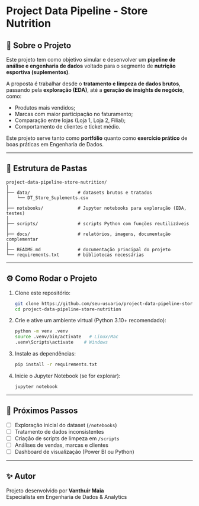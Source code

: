 # Project Data Pipeline - Store Nutrition

## 📌 Sobre o Projeto

Este projeto tem como objetivo simular e desenvolver um **pipeline de análise e engenharia de dados**
voltado para o segmento de **nutrição esportiva (suplementos)**.

A proposta é trabalhar desde o **tratamento e limpeza de dados brutos**, passando pela **exploração (EDA)**,
até a **geração de insights de negócio**, como:

- Produtos mais vendidos;
- Marcas com maior participação no faturamento;
- Comparação entre lojas (Loja 1, Loja 2, Filial);
- Comportamento de clientes e ticket médio.

Este projeto serve tanto como **portfólio** quanto como **exercício prático** de boas práticas em Engenharia de Dados.

---

## 📂 Estrutura de Pastas

```
project-data-pipeline-store-nutrition/
│
├── data/                  # datasets brutos e tratados
│   └── DT_Store_Suplements.csv
│
├── notebooks/             # Jupyter notebooks para exploração (EDA, testes)
│
├── scripts/               # scripts Python com funções reutilizáveis
│
├── docs/                  # relatórios, imagens, documentação complementar
│
├── README.md              # documentação principal do projeto
└── requirements.txt       # bibliotecas necessárias
```

---

## ⚙️ Como Rodar o Projeto

1. Clone este repositório:

   ```bash
   git clone https://github.com/seu-usuario/project-data-pipeline-store-nutrition.git
   cd project-data-pipeline-store-nutrition
   ```

2. Crie e ative um ambiente virtual (Python 3.10+ recomendado):

   ```bash
   python -m venv .venv
   source .venv/bin/activate   # Linux/Mac
   .venv\Scripts\activate    # Windows
   ```

3. Instale as dependências:

   ```bash
   pip install -r requirements.txt
   ```

4. Inicie o Jupyter Notebook (se for explorar):
   ```bash
   jupyter notebook
   ```

---

## 🚀 Próximos Passos

- [ ] Exploração inicial do dataset (`/notebooks`)
- [ ] Tratamento de dados inconsistentes
- [ ] Criação de scripts de limpeza em `/scripts`
- [ ] Análises de vendas, marcas e clientes
- [ ] Dashboard de visualização (Power BI ou Python)

---

## ✨ Autor

Projeto desenvolvido por **Vanthuir Maia**  
Especialista em Engenharia de Dados & Analytics
